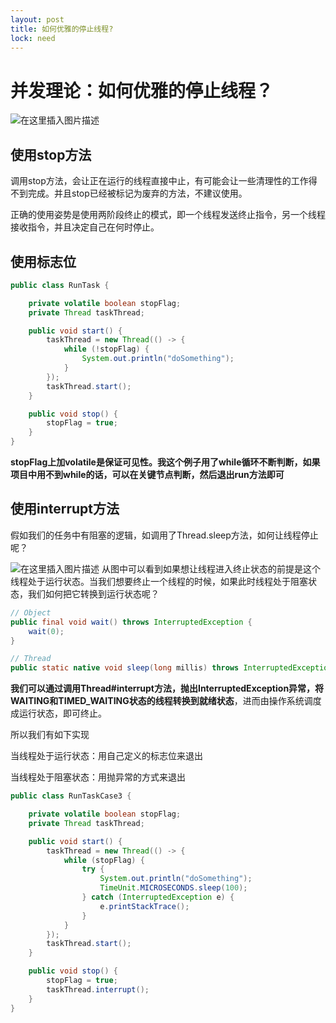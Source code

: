 ```yaml
---
layout: post
title: 如何优雅的停止线程?
lock: need
---
```

# 并发理论：如何优雅的停止线程？
![在这里插入图片描述](https://i-blog.csdnimg.cn/blog_migrate/f1b89f38f27e56b88341843bb444c682.jpeg)
## 使用stop方法
调用stop方法，会让正在运行的线程直接中止，有可能会让一些清理性的工作得不到完成。并且stop已经被标记为废弃的方法，不建议使用。

正确的使用姿势是使用两阶段终止的模式，即一个线程发送终止指令，另一个线程接收指令，并且决定自己在何时停止。

## 使用标志位

```java
public class RunTask {

    private volatile boolean stopFlag;
    private Thread taskThread;

    public void start() {
        taskThread = new Thread(() -> {
            while (!stopFlag) {
                System.out.println("doSomething");
            }
        });
        taskThread.start();
    }

    public void stop() {
        stopFlag = true;
    }
}
```
**stopFlag上加volatile是保证可见性。我这个例子用了while循环不断判断，如果项目中用不到while的话，可以在关键节点判断，然后退出run方法即可**
## 使用interrupt方法
假如我们的任务中有阻塞的逻辑，如调用了Thread.sleep方法，如何让线程停止呢？

![在这里插入图片描述](https://i-blog.csdnimg.cn/blog_migrate/6c1ec2f96d697acc524e4a7c6aaf8642.png)
从图中可以看到如果想让线程进入终止状态的前提是这个线程处于运行状态。当我们想要终止一个线程的时候，如果此时线程处于阻塞状态，我们如何把它转换到运行状态呢？

```java
// Object
public final void wait() throws InterruptedException {
    wait(0);
}
```

```java
// Thread
public static native void sleep(long millis) throws InterruptedException;
```

**我们可以通过调用Thread#interrupt方法，抛出InterruptedException异常，将WAITING和TIMED_WAITING状态的线程转换到就绪状态**，进而由操作系统调度成运行状态，即可终止。

所以我们有如下实现

当线程处于运行状态：用自己定义的标志位来退出

当线程处于阻塞状态：用抛异常的方式来退出

```java
public class RunTaskCase3 {

    private volatile boolean stopFlag;
    private Thread taskThread;

    public void start() {
        taskThread = new Thread(() -> {
            while (stopFlag) {
                try {
                    System.out.println("doSomething");
                    TimeUnit.MICROSECONDS.sleep(100);
                } catch (InterruptedException e) {
                    e.printStackTrace();
                }
            }
        });
        taskThread.start();
    }

    public void stop() {
        stopFlag = true;
        taskThread.interrupt();
    }
}
```